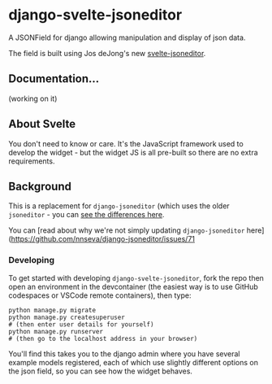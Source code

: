 # django-svelte-jsoneditor

A JSONField for django allowing manipulation and display of json data.

The field is built using Jos deJong's new [svelte-jsoneditor](https://github.com/josdejong/svelte-jsoneditor).

## Documentation...

(working on it)

## About Svelte

You don't need to know or care. It's the JavaScript framework used to develop the widget - but the widget JS is all pre-built so there are no extra requirements.

## Background

This is a replacement for `django-jsoneditor` (which uses the older `jsoneditor` - you can [see the differences here](https://github.com/josdejong/svelte-jsoneditor#differences-between-josdejongsvelte-jsoneditor-and-josdejongjsoneditor).

You can [read about why we're not simply updating `django-jsoneditor` here](https://github.com/nnseva/django-jsoneditor/issues/71

### Developing

To get started with developing `django-svelte-jsoneditor`, fork the repo then open an environment in the devcontainer (the easiest way is to use GitHub codespaces or VSCode remote containers), then type:

```
python manage.py migrate
python manage.py createsuperuser
# (then enter user details for yourself)
python manage.py runserver
# (then go to the localhost address in your browser)
```

You'll find this takes you to the django admin where you have several example models registered, each of which use slightly different options on the json field, so you can see how the widget behaves.
